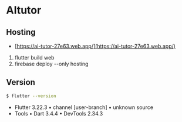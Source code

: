 # AItutor

## Hosting
- [https://ai-tutor-27e63.web.app/](https://ai-tutor-27e63.web.app/)

1. flutter build web 
2. firebase deploy --only hosting

## Version
```bash
$ flutter --version
```
* Flutter 3.22.3 • channel [user-branch] • unknown source
* Tools • Dart 3.4.4 • DevTools 2.34.3